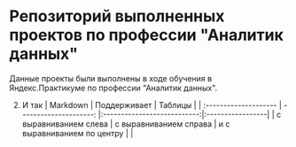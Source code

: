 # Репозиторий выполненных проектов по профессии "Аналитик данных"

Данные проекты были выполнены в ходе обучения в Яндекс.Практикуме по профессии "Аналитик данных".

2. И так
| Markdown | Поддерживает | Таблицы |
| :-------------------- | ---------------------: |:---------------------------:|:-----------------|
| с выравниванием слева | с выравниванием справа | и с выравниванием по центру |      |
